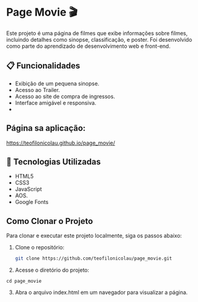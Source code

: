 # Page Movie 🎬

Este projeto é uma página de filmes que exibe informações sobre filmes, incluindo detalhes como sinopse, classificação, e poster. Foi desenvolvido como parte do aprendizado de desenvolvimento web e front-end.

## 📋 Funcionalidades

- Exibição de um pequena sinopse.
- Acesso ao Trailer.
- Acesso ao site de compra de ingressos.
- Interface amigável e responsiva.
- 
## Página sa aplicação:
https://teofilonicolau.github.io/page_movie/

## 🚀 Tecnologias Utilizadas

- HTML5
- CSS3
- JavaScript
- AOS.
- Google Fonts

##  Como Clonar o Projeto

Para clonar e executar este projeto localmente, siga os passos abaixo:

1. Clone o repositório:

   ```bash
   git clone https://github.com/teofilonicolau/page_movie.git
   
   ```

2. Acesse o diretório do projeto:
 
```
cd page_movie
  ```

3. Abra o arquivo index.html em um navegador para visualizar a página.






